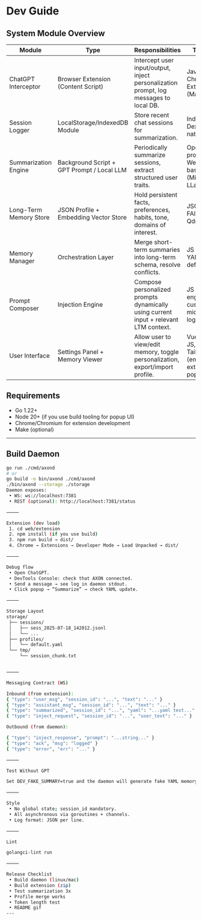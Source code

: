 # Dev Guide

## System Module Overview

| Module               | Type                             | Responsibilities                                                                     | Tech Stack                                         |
|----------------------|----------------------------------|----------------------------------------------------------------------------------------|----------------------------------------------------|
| ChatGPT Interceptor  | Browser Extension (Content Script) | Intercept user input/output, inject personalization prompt, log messages to local DB. | JavaScript, Chrome Extension (Manifest V3)         |
| Session Logger       | LocalStorage/IndexedDB Module    | Store recent chat sessions for summarization.                                          | IndexedDB (via Dexie.js or native)                |
| Summarization Engine | Background Script + GPT Prompt / Local LLM | Periodically summarize sessions, extract structured user traits.              | OpenAI GPT prompt or WebAssembly-based LLM (MiniLM, LLaMA.cpp) |
| Long-Term Memory Store | JSON Profile + Embedding Vector Store | Hold persistent facts, preferences, habits, tone, domains of interest.         | JSON, SQLite, FAISS or Qdrant (local)             |
| Memory Manager       | Orchestration Layer              | Merge short-term summaries into long-term schema, resolve conflicts.                   | JS or Python, YAML schema definitions              |
| Prompt Composer      | Injection Engine                 | Compose personalized prompts dynamically using current input + relevant LTM context.   | JS template engine or custom middleware logic      |
| User Interface       | Settings Panel + Memory Viewer   | Allow user to view/edit memory, toggle personalization, export/import profile.         | Vue.js or plain JS, TailwindCSS (embedded in extension popup) |

## Requirements

- Go 1.22+
- Node 20+ (if you use build tooling for popup UI)
- Chrome/Chromium for extension development
- Make (optional)

---

## Build Daemon

```bash
go run ./cmd/axond
# or
go build -o bin/axond ./cmd/axond
./bin/axond --storage ./storage
Daemon exposes:
 • WS: ws://localhost:7381
 • REST (optional): http://localhost:7381/status

⸻

Extension (dev load)
 1. cd web/extension
 2. npm install (if you use build)
 3. npm run build → dist/
 4. Chrome → Extensions → Developer Mode → Load Unpacked → dist/

⸻

Debug flow
 • Open ChatGPT.
 • DevTools Console: check that AXON connected.
 • Send a message → see log in daemon stdout.
 • Click popup → “Summarize” → check YAML update.

⸻

Storage Layout
storage/
 ├── sessions/
 │   ├── sess_2025-07-18_142012.jsonl
 │   └── ...
 ├── profiles/
 │   └── default.yaml
 └── tmp/
     └── session_chunk.txt


⸻

Messaging Contract (WS)

Inbound (from extension):
{ "type": "user_msg", "session_id": "...", "text": "..." }
{ "type": "assistant_msg", "session_id": "...", "text": "..." }
{ "type": "summarized", "session_id": "...", "yaml": "...yaml text..." }
{ "type": "inject_request", "session_id": "...", "user_text": "..." }

Outbound (from daemon):

{ "type": "inject_response", "prompt": "...string..." }
{ "type": "ack", "msg": "logged" }
{ "type": "error", "err": "..." }

⸻

Test Without GPT

Set DEV_FAKE_SUMMARY=true and the daemon will generate fake YAML memory for fast injection tests.

⸻

Style
 • No global state; session_id mandatory.
 • All asynchronous via goroutines + channels.
 • Log format: JSON per line.

⸻

Lint

golangci-lint run

⸻

Release Checklist
 • Build daemon (linux/mac)
 • Build extension (zip)
 • Test summarization 3x
 • Profile merge works
 • Token length test
 • README gif
---
